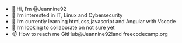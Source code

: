 - 👋 Hi, I’m @Jeannine92
- 👀 I’m interested in IT, Linux and Cybersecurity
- 🌱 I’m currently learning html,css,javascript and Angular with Vscode
- 💞️ I’m looking to collaborate on not sure yet
- 📫 How to reach me GitHub@Jeannine92!and freecodecamp.org

<!---
Jeannine92/Jeannine92 is a ✨ special ✨ repository because its `README.md` (this file) appears on your GitHub profile.
You can click the Preview link to take a look at your changes.
--->
